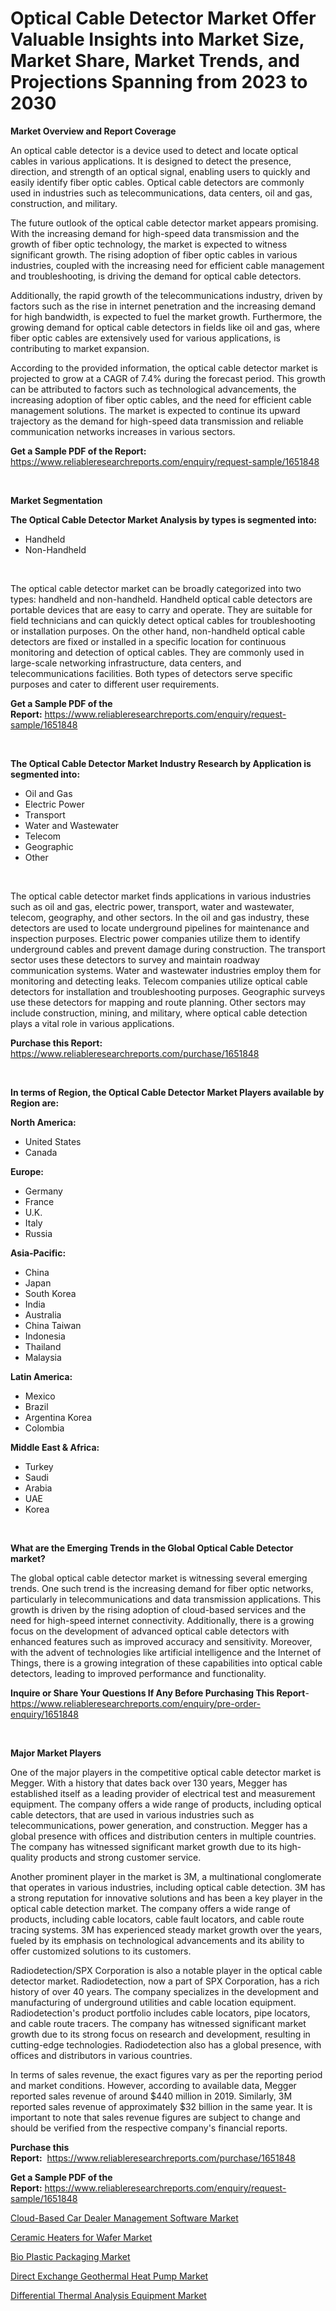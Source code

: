 <p><h1>Optical Cable Detector Market Offer Valuable Insights into Market Size, Market Share, Market Trends, and Projections Spanning from 2023 to 2030</h1></p><p><strong>Market Overview and Report Coverage</strong></p>
<p><p>An optical cable detector is a device used to detect and locate optical cables in various applications. It is designed to detect the presence, direction, and strength of an optical signal, enabling users to quickly and easily identify fiber optic cables. Optical cable detectors are commonly used in industries such as telecommunications, data centers, oil and gas, construction, and military.</p><p>The future outlook of the optical cable detector market appears promising. With the increasing demand for high-speed data transmission and the growth of fiber optic technology, the market is expected to witness significant growth. The rising adoption of fiber optic cables in various industries, coupled with the increasing need for efficient cable management and troubleshooting, is driving the demand for optical cable detectors.</p><p>Additionally, the rapid growth of the telecommunications industry, driven by factors such as the rise in internet penetration and the increasing demand for high bandwidth, is expected to fuel the market growth. Furthermore, the growing demand for optical cable detectors in fields like oil and gas, where fiber optic cables are extensively used for various applications, is contributing to market expansion.</p><p>According to the provided information, the optical cable detector market is projected to grow at a CAGR of 7.4% during the forecast period. This growth can be attributed to factors such as technological advancements, the increasing adoption of fiber optic cables, and the need for efficient cable management solutions. The market is expected to continue its upward trajectory as the demand for high-speed data transmission and reliable communication networks increases in various sectors.</p></p>
<p><strong>Get a Sample PDF of the Report:</strong> <a href="https://www.reliableresearchreports.com/enquiry/request-sample/1651848">https://www.reliableresearchreports.com/enquiry/request-sample/1651848</a></p>
<p>&nbsp;</p>
<p><strong>Market Segmentation</strong></p>
<p><strong>The Optical Cable Detector Market Analysis by types is segmented into:</strong></p>
<p><ul><li>Handheld</li><li>Non-Handheld</li></ul></p>
<p>&nbsp;</p>
<p><p>The optical cable detector market can be broadly categorized into two types: handheld and non-handheld. Handheld optical cable detectors are portable devices that are easy to carry and operate. They are suitable for field technicians and can quickly detect optical cables for troubleshooting or installation purposes. On the other hand, non-handheld optical cable detectors are fixed or installed in a specific location for continuous monitoring and detection of optical cables. They are commonly used in large-scale networking infrastructure, data centers, and telecommunications facilities. Both types of detectors serve specific purposes and cater to different user requirements.</p></p>
<p><strong>Get a Sample PDF of the Report:</strong>&nbsp;<a href="https://www.reliableresearchreports.com/enquiry/request-sample/1651848">https://www.reliableresearchreports.com/enquiry/request-sample/1651848</a></p>
<p>&nbsp;</p>
<p><strong>The Optical Cable Detector Market Industry Research by Application is segmented into:</strong></p>
<p><ul><li>Oil and Gas</li><li>Electric Power</li><li>Transport</li><li>Water and Wastewater</li><li>Telecom</li><li>Geographic</li><li>Other</li></ul></p>
<p>&nbsp;</p>
<p><p>The optical cable detector market finds applications in various industries such as oil and gas, electric power, transport, water and wastewater, telecom, geography, and other sectors. In the oil and gas industry, these detectors are used to locate underground pipelines for maintenance and inspection purposes. Electric power companies utilize them to identify underground cables and prevent damage during construction. The transport sector uses these detectors to survey and maintain roadway communication systems. Water and wastewater industries employ them for monitoring and detecting leaks. Telecom companies utilize optical cable detectors for installation and troubleshooting purposes. Geographic surveys use these detectors for mapping and route planning. Other sectors may include construction, mining, and military, where optical cable detection plays a vital role in various applications.</p></p>
<p><strong>Purchase this Report:</strong>&nbsp; <a href="https://www.reliableresearchreports.com/purchase/1651848">https://www.reliableresearchreports.com/purchase/1651848</a></p>
<p>&nbsp;</p>
<p><strong>In terms of Region, the Optical Cable Detector Market Players available by Region are:</strong></p>
<p>
    <p> <strong> North America: </strong>
        <ul>
            <li>United States</li>
            <li>Canada</li>
        </ul>
        </p> 
    <p> <strong> Europe: </strong>
        <ul>
            <li>Germany</li>
            <li>France</li>
            <li>U.K.</li>
            <li>Italy</li>
            <li>Russia</li>
        </ul>
        </p> 
    <p> <strong> Asia-Pacific: </strong>
        <ul>
            <li>China</li>
            <li>Japan</li>
            <li>South Korea</li>
            <li>India</li>
            <li>Australia</li>
            <li>China Taiwan</li>
            <li>Indonesia</li>
            <li>Thailand</li>
            <li>Malaysia</li>
        </ul>
        </p> 
    <p> <strong> Latin America: </strong>
        <ul>
            <li>Mexico</li>
            <li>Brazil</li>
            <li>Argentina Korea</li>
            <li>Colombia</li>
        </ul>
        </p> 
    <p> <strong> Middle East & Africa: </strong>
        <ul>
            <li>Turkey</li>
            <li>Saudi</li>
            <li>Arabia</li>
            <li>UAE</li>
            <li>Korea</li>
        </ul>
    </p>
    </p>
<p>&nbsp;</p>
<p><strong>What are the Emerging Trends in the Global Optical Cable Detector market?</strong></p>
<p><p>The global optical cable detector market is witnessing several emerging trends. One such trend is the increasing demand for fiber optic networks, particularly in telecommunications and data transmission applications. This growth is driven by the rising adoption of cloud-based services and the need for high-speed internet connectivity. Additionally, there is a growing focus on the development of advanced optical cable detectors with enhanced features such as improved accuracy and sensitivity. Moreover, with the advent of technologies like artificial intelligence and the Internet of Things, there is a growing integration of these capabilities into optical cable detectors, leading to improved performance and functionality.</p></p>
<p><strong>Inquire or Share Your Questions If Any Before Purchasing This Report</strong>- <a href="https://www.reliableresearchreports.com/enquiry/pre-order-enquiry/1651848">https://www.reliableresearchreports.com/enquiry/pre-order-enquiry/1651848</a></p>
<p>&nbsp;</p>
<p><strong>Major Market Players</strong></p>
<p><p>One of the major players in the competitive optical cable detector market is Megger. With a history that dates back over 130 years, Megger has established itself as a leading provider of electrical test and measurement equipment. The company offers a wide range of products, including optical cable detectors, that are used in various industries such as telecommunications, power generation, and construction. Megger has a global presence with offices and distribution centers in multiple countries. The company has witnessed significant market growth due to its high-quality products and strong customer service.</p><p>Another prominent player in the market is 3M, a multinational conglomerate that operates in various industries, including optical cable detection. 3M has a strong reputation for innovative solutions and has been a key player in the optical cable detection market. The company offers a wide range of products, including cable locators, cable fault locators, and cable route tracing systems. 3M has experienced steady market growth over the years, fueled by its emphasis on technological advancements and its ability to offer customized solutions to its customers.</p><p>Radiodetection/SPX Corporation is also a notable player in the optical cable detector market. Radiodetection, now a part of SPX Corporation, has a rich history of over 40 years. The company specializes in the development and manufacturing of underground utilities and cable location equipment. Radiodetection's product portfolio includes cable locators, pipe locators, and cable route tracers. The company has witnessed significant market growth due to its strong focus on research and development, resulting in cutting-edge technologies. Radiodetection also has a global presence, with offices and distributors in various countries.</p><p>In terms of sales revenue, the exact figures vary as per the reporting period and market conditions. However, according to available data, Megger reported sales revenue of around $440 million in 2019. Similarly, 3M reported sales revenue of approximately $32 billion in the same year. It is important to note that sales revenue figures are subject to change and should be verified from the respective company's financial reports.</p></p>
<p><strong>Purchase this Report:</strong>&nbsp;&nbsp;<a href="https://www.reliableresearchreports.com/purchase/1651848">https://www.reliableresearchreports.com/purchase/1651848</a></p>
<p></p>
<p><strong>Get a Sample PDF of the Report:</strong>&nbsp;<a href="https://www.reliableresearchreports.com/enquiry/request-sample/1651848">https://www.reliableresearchreports.com/enquiry/request-sample/1651848</a></p>
<p><p><a href="https://github.com/PeterParrish5/Market-Research-Report-List-1/blob/main/cloud-based-car-dealer-management-software-market.md">Cloud-Based Car Dealer Management Software Market</a></p><p><a href="https://github.com/CliffMedina6/Market-Research-Report-List-1/blob/main/ceramic-heaters-for-wafer-market.md">Ceramic Heaters for Wafer Market</a></p><p><a href="https://medium.com/@tanaysamar7412/bio-plastic-packaging-market-insights-into-market-cagr-market-trends-and-growth-strategies-e2497d42a092">Bio Plastic Packaging Market</a></p><p><a href="https://www.linkedin.com/pulse/direct-exchange-geothermal-heat-pump-market-size-growth-fkvfe/">Direct Exchange Geothermal Heat Pump Market</a></p><p><a href="https://www.linkedin.com/pulse/differential-thermal-analysis-equipment-market-size-growth-forecast-nny6e/">Differential Thermal Analysis Equipment Market</a></p></p>